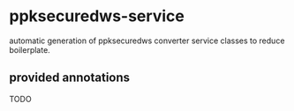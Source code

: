 # ppksecuredws-service

automatic generation of ppksecuredws converter service classes to reduce boilerplate.

## provided annotations

TODO

```java
```

